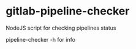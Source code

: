 # gitlab-pipeline-checker
NodeJS script for checking pipelines status

pipeline-checker -h for info
